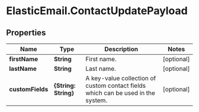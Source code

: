 # ElasticEmail.ContactUpdatePayload

## Properties

Name | Type | Description | Notes
------------ | ------------- | ------------- | -------------
**firstName** | **String** | First name. | [optional] 
**lastName** | **String** | Last name. | [optional] 
**customFields** | **{String: String}** | A key-value collection of custom contact fields which can be used in the system. | [optional] 


